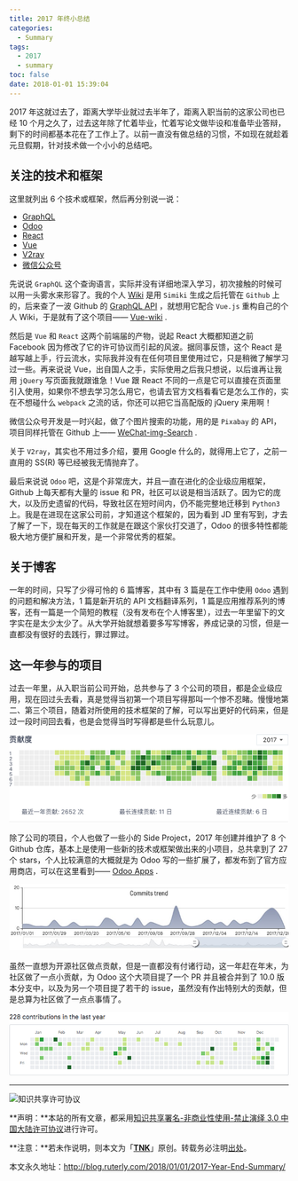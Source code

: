 ```yaml
---
title: 2017 年终小总结
categories:
  - Summary
tags:
  - 2017
  - summary
toc: false
date: 2018-01-01 15:39:04
---
```


2017 年这就过去了，距离大学毕业就过去半年了，距离入职当前的这家公司也已经 10 个月之久了，过去这年除了忙着毕业，忙着写论文做毕设和准备毕业答辩，剩下的时间都基本花在了工作上了。以前一直没有做总结的习惯，不如现在就趁着元旦假期，针对技术做一个小小的总结吧。

<!--more-->

## 关注的技术和框架

这里就列出 6 个技术或框架，然后再分别说一说：

- [GraphQL](http://graphql.org/)
- [Odoo](https://www.odoo.com/zh_CN/)
- [React](https://reactjs.org/)
- [Vue](https://vuejs.org/)
- [V2ray](https://www.v2ray.com/)
- [微信公众号](https://mp.weixin.qq.com/)

先说说 `GraphQL` 这个查询语言，实际并没有详细地深入学习，初次接触的时候可以用一头雾水来形容了。我的个人 [Wiki](http://wiki.ruterly.com) 是用 `Simiki` 生成之后托管在 `Github` 上的，后来查了一波 Github 的 [GraphQL API](https://developer.github.com/v4/) ，就想用它配合 `Vue.js` 重构自己的个人 Wiki，于是就有了这个项目—— [Vue-wiki](https://github.com/ruter/Vue-wiki) .

然后是 `Vue` 和 `React` 这两个前端届的产物，说起 React 大概都知道之前 Facebook 因为修改了它的许可协议而引起的风波。据同事反馈，这个 React 是越写越上手，行云流水，实际我并没有在任何项目里使用过它，只是稍微了解学习过一些。再来说说 Vue，出自国人之手，实际使用之后我只想说，以后谁再让我用 `jQuery` 写页面我就跟谁急！Vue 跟 React 不同的一点是它可以直接在页面里引入使用，如果你不想去学习怎么用它，也请去官方文档看看它是怎么工作的，实在不想碰什么 `webpack` 之流的话，你还可以把它当高配版的 jQuery 来用啊！

微信公众号开发是一时兴起，做了个图片搜索的功能，用的是 `Pixabay` 的 API，项目同样托管在 Github 上—— [WeChat-img-Search](https://github.com/ruter/WeChat-img-Search) .

关于 `V2ray`，其实也不用过多介绍，要用 Google 什么的，就得用上它了，之前一直用的 SS(R) 等已经被我无情抛弃了。

最后来说说 `Odoo` 吧，这是个非常庞大，并且一直在进化的企业级应用框架，Github 上每天都有大量的 issue 和 PR，社区可以说是相当活跃了。因为它的庞大，以及历史遗留的代码，导致社区在短时间内，仍不能完整地迁移到 `Python3` 上。我是在进现在这家公司前，才知道这个框架的，因为看到 JD 里有写到，才去了解了一下，现在每天的工作就是在跟这个家伙打交道了，Odoo 的很多特性都能极大地方便扩展和开发，是一个非常优秀的框架。

## 关于博客

一年的时间，只写了少得可怜的 6 篇博客，其中有 3 篇是在工作中使用 `Odoo` 遇到的问题和解决方法，1 篇是新开坑的 API 文档翻译系列，1 篇是应用推荐系列的博客，还有一篇是一个简短的教程（没有发布在个人博客里），过去一年里留下的文字实在是太少太少了。从大学开始就想着要多写写博客，养成记录的习惯，但是一直都没有很好的去践行，罪过罪过。

## 这一年参与的项目

过去一年里，从入职当前公司开始，总共参与了 3 个公司的项目，都是企业级应用，现在回过头去看，真是觉得当初第一个项目写得那叫一个惨不忍睹。慢慢地第二、第三个项目，随着对所使用的技术框架的了解，可以写出更好的代码来，但是过一段时间回去看，也是会觉得当时写得都是些什么玩意儿。

![码云上的贡献度](/images/Summary/gitee-contr.png)

除了公司的项目，个人也做了一些小的 Side Project，2017 年创建并维护了 8 个 Github 仓库，基本上是使用一些新的技术或框架做出来的小项目，总共拿到了 27 个 stars，个人比较满意的大概就是为 Odoo 写的一些扩展了，都发布到了官方应用商店，可以在这里看到—— [Odoo Apps](https://apps.odoo.com/apps/browse?repo_maintainer_id=196663) .

![Github commits trend](/images/Summary/Commits.png)

虽然一直想为开源社区做点贡献，但是一直都没有付诸行动，这一年赶在年末，为社区做了一点小贡献，为 Odoo 这个大项目提了一个 PR 并且被合并到了 10.0 版本分支中，以及为另一个项目提了若干的 issue，虽然没有作出特别大的贡献，但是总算为社区做了一点点事情了。

![Github contributions in the last year](/images/Summary/github-contr.png)

---

![知识共享许可协议](https://i.creativecommons.org/l/by-nc-nd/3.0/cn/88x31.png)

**声明：**本站的所有文章，都采用[知识共享署名-非商业性使用-禁止演绎 3.0 中国大陆许可协议](http://creativecommons.org/licenses/by-nc-nd/3.0/cn/)进行许可。

**注意：**若未作说明，则本文为「[**TNK**](http://blog.ruterly.com/)」原创。转载务必注明[出处](http://blog.ruterly.com/2018/01/01/2017-Year-End-Summary/)。

本文永久地址：http://blog.ruterly.com/2018/01/01/2017-Year-End-Summary/
